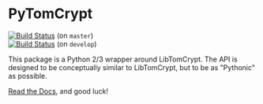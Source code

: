 
PyTomCrypt
==========

[![Build Status](https://travis-ci.org/mikeboers/PyTomCrypt.png?branch=master)](https://travis-ci.org/mikeboers/PyTomCrypt) (on `master`)  
[![Build Status](https://travis-ci.org/mikeboers/PyTomCrypt.png?branch=develop)](https://travis-ci.org/mikeboers/PyTomCrypt) (on `develop`)

This package is a Python 2/3 wrapper around LibTomCrypt. The API is designed to be conceptually similar to LibTomCrypt, but to be as "Pythonic" as possible.

[Read the Docs](http://mikeboers.github.io/PyTomCrypt/), and good luck!

